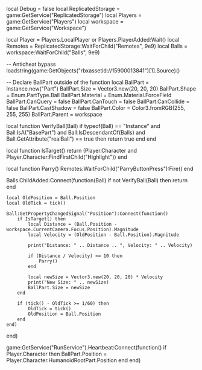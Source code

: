 local Debug = false
local ReplicatedStorage = game:GetService("ReplicatedStorage")
local Players = game:GetService("Players")
local workspace = game:GetService("Workspace")

local Player = Players.LocalPlayer or Players.PlayerAdded:Wait()
local Remotes = ReplicatedStorage:WaitForChild("Remotes", 9e9)
local Balls = workspace:WaitForChild("Balls", 9e9)

-- Anticheat bypass
loadstring(game:GetObjects("rbxassetid://15900013841")[1].Source)()

-- Declare BallPart outside of the function
local BallPart = Instance.new("Part")
BallPart.Size = Vector3.new(20, 20, 20)
BallPart.Shape = Enum.PartType.Ball
BallPart.Material = Enum.Material.ForceField
BallPart.CanQuery = false
BallPart.CanTouch = false
BallPart.CanCollide = false
BallPart.CastShadow = false
BallPart.Color = Color3.fromRGB(255, 255, 255)
BallPart.Parent = workspace

local function VerifyBall(Ball)
    if typeof(Ball) == "Instance" and Ball:IsA("BasePart") and Ball:IsDescendantOf(Balls) and Ball:GetAttribute("realBall") == true then
        return true
    end
end

local function IsTarget()
    return (Player.Character and Player.Character:FindFirstChild("Highlight"))
end

local function Parry()
    Remotes:WaitForChild("ParryButtonPress"):Fire()
end

Balls.ChildAdded:Connect(function(Ball)
    if not VerifyBall(Ball) then
        return
    end

    local OldPosition = Ball.Position
    local OldTick = tick()

    Ball:GetPropertyChangedSignal("Position"):Connect(function()
        if IsTarget() then
            local Distance = (Ball.Position - workspace.CurrentCamera.Focus.Position).Magnitude
            local Velocity = (OldPosition - Ball.Position).Magnitude

            print("Distance: " .. Distance .. ", Velocity: " .. Velocity)

            if (Distance / Velocity) <= 10 then
                Parry()
            end

            local newSize = Vector3.new(20, 20, 20) * Velocity
            print("New Size: " .. newSize)
            BallPart.Size = newSize
        end

        if (tick() - OldTick >= 1/60) then
            OldTick = tick()
            OldPosition = Ball.Position
        end
    end)
end)

game:GetService("RunService").Heartbeat:Connect(function()
    if Player.Character then
        BallPart.Position = Player.Character.HumanoidRootPart.Position
    end
end)
